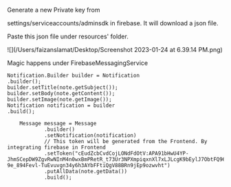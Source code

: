 

Generate a new Private key from

settings/serviceaccounts/adminsdk in firebase. It will download a json file.

Paste this json file under resources' folder.

![](/Users/faizanslamat/Desktop/Screenshot 2023-01-24 at 6.39.14 PM.png)

Magic happens under FirebaseMessagingService

    Notification.Builder builder = Notification
    .builder();
    builder.setTitle(note.getSubject());
    builder.setBody(note.getContent());
    builder.setImage(note.getImage());
    Notification notification = builder
    .build();

        Message message = Message
                .builder()
                .setNotification(notification)
                // This token will be generated from the Frontend. By integrating firebase in Frontend
                .setToken("cEudZcbCvdCojLONdFdOtV:APA91bHwU4YP-JhmSCepDW9ZgvRwNInM4n0wxBmPRetR_t73Ur3NPXmpiqxnXl7xLJLcgK9bEylJ7ObtFQ96poh9-9e_894Fevl-TuEvuvgn34y6h3AYbFFtiQgV88BRn9jEp9ozwvht")
                .putAllData(note.getData())
                .build();

